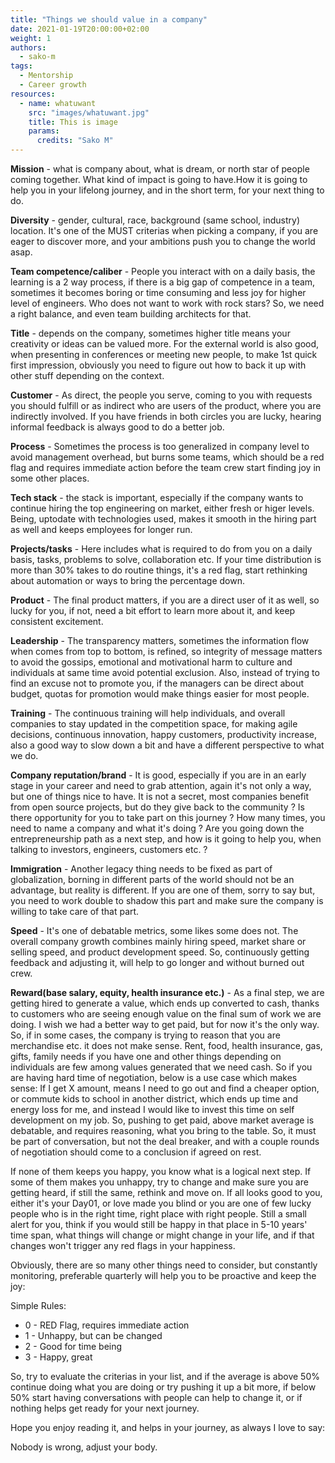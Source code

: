 ```yaml
---
title: "Things we should value in a company"
date: 2021-01-19T20:00:00+02:00
weight: 1
authors:
  - sako-m 
tags:
  - Mentorship
  - Career growth
resources:
  - name: whatuwant
    src: "images/whatuwant.jpg"
    title: This is image
    params:
      credits: "Sako M"
---
```


**Mission** - what is company about, what is dream, or north star of people coming together. What kind of impact is going to have.How it is going to help you in your lifelong journey, and in the short term, for your next thing to do.


**Diversity** - gender, cultural, race, background (same school, industry) location. It's one of the MUST criterias when picking a company, if you are eager to discover more, and your ambitions push you to change the world asap.


**Team competence/caliber** - People you interact with on a daily basis, the learning is a 2 way process, if there is a big gap of competence in a team, sometimes it becomes boring or time consuming and less joy for higher level of engineers. Who does not want to work with rock stars? So, we need a right balance, and even team building architects for that.


**Title** - depends on the company, sometimes higher title means your creativity or ideas can be valued more. For the external world is also good, when presenting in conferences or meeting new people, to make 1st quick first impression, obviously you need to figure out how to back it up with other stuff depending on the context.


**Customer** - As direct, the people you serve, coming to you with requests you should fulfill or as indirect who are users of the product, where you are indirectly involved. If you have friends in both circles you are lucky, hearing informal feedback is always good to do a better job.


**Process** - Sometimes the process is too generalized in company level to avoid management overhead, but burns some teams, which should be a red flag and requires immediate action before the team crew start finding joy in some other places.


**Tech stack** - the stack is important, especially if the company wants to continue hiring the top engineering on market, either fresh or higer levels. Being, uptodate with technologies used, makes it smooth in the hiring part as well and keeps employees for longer run.


**Projects/tasks** - Here includes what is required to do from you on a daily basis, tasks, problems to solve, collaboration etc. If your time distribution is more than 30% takes to do routine things, it's a red flag, start rethinking about automation or ways to bring the percentage down.


**Product** - The final product matters, if you are a direct user of it as well, so lucky for you, if not, need a bit effort to learn more about it, and keep consistent excitement.


**Leadership** - The transparency matters, sometimes the information flow when comes from top to bottom, is refined, so integrity of message matters to avoid the gossips, emotional and motivational harm to culture and individuals at same time avoid potential exclusion.  Also, instead of trying to find an excuse not to promote you, if the managers can be direct about budget, quotas for promotion would make things easier for most people.
 
**Training** - The continuous training will help individuals, and overall companies to stay updated in the competition space, for making agile decisions, continuous innovation, happy customers, productivity increase, also a good way to slow down a bit and have a different perspective to what we do.


**Company reputation/brand** - It is good, especially if you are in an early stage in your career and need to grab attention, again it's not only a way, but one of things nice to have. It is not a secret, most companies benefit from open source projects, but do they give back to the community ? Is there opportunity for you to take part on this journey ? How many times, you need to name a company and what it's doing ? Are you going down the entrepreneurship path as a next step, and how is it going to help you, when talking to investors, engineers, customers etc. ?


**Immigration** - Another legacy thing needs to be fixed as part of globalization, borning in different parts of the world should not be an advantage, but reality is different.  If you are one of them, sorry to say but, you need to work double to shadow this part and make sure the company is willing to take care of that part.


**Speed** - It's one of debatable metrics, some likes some does not. The overall company growth combines mainly hiring speed, market share or selling speed, and product development speed. So, continuously getting feedback and adjusting it, will help to go longer and without burned out crew. 


**Reward(base salary, equity, health insurance etc.)** - As a final step, we are getting hired to generate a value, which ends up converted to cash, thanks to customers who are seeing enough value on the final sum of work we are doing. I wish we had a better way to get paid, but for now it's the only way. So, if in some cases, the company is trying to reason that you are merchandise etc. it does not make sense. Rent, food, health insurance, gas, gifts, family needs if you have one and other things depending on individuals are few among values generated that we need cash. So if you are having hard time of negotiation, below is a use case which makes sense:
If I get X amount, means I need to go out and find a cheaper option, or commute kids to school in another district, which ends up time and energy loss for me, and instead I would like to invest this time on self development on my job. So, pushing to get paid, above market average is debatable, and requires reasoning, what you bring to the table. 
So, it must be part of conversation, but not the deal breaker, and with a couple rounds of negotiation should come to a conclusion if agreed on rest.

If none of them keeps you happy, you know what is a logical next step. If some of them makes you unhappy, try to change and make sure you are getting heard, if still the same, rethink and move on. If all looks good to you, either it's your Day01, or love made you blind or you are one of few lucky people who is in the right time, right place with right people. Still a small alert for you, think if you would still be happy in that place in 5-10 years' time span, what things will change or might change in your life, and if that changes won't trigger any red flags in your happiness.

Obviously, there are so many other things need to consider, but constantly monitoring, preferable quarterly will help you to be proactive and keep the joy:


Simple Rules:
- 0 - RED Flag, requires immediate action
- 1 -  Unhappy, but can be changed
- 2 - Good for time being
- 3 - Happy, great 

So, try to evaluate the criterias in your list, and if the average is above 50% continue doing what you are doing or try pushing it up a bit more, if below 50% start having conversations with people can help to change it, or if nothing helps get ready for your next journey.


Hope you enjoy reading it, and helps in your journey, as always I love to say:
		
Nobody is wrong, adjust your body.
